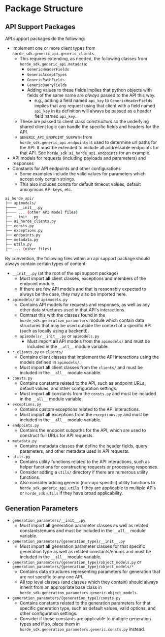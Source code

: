 # Package Structure

## API Support Packages

API support packages do the following:

- Implement one or more client types from `horde_sdk.generic_api.generic_clients`.
  - This requires extending, as needed, the following classes from `horde_sdk.generic_api.metadata`:
    - `GenericHeaderFields`
    - `GenericAcceptTypes`
    - `GenericPathFields`
    - `GenericQueryFields`
    - Adding values to these fields implies that python objects with fields of the same name are *always* passed to the API this way.
      - e.g., adding a field named `api_key` to `GenericHeaderFields` implies that any request using that client with a field named `api_key` in its definition will always be passed as a header field named `api_key`.
  - These are passed to client class constructors so the underlying shared client logic can handle the specific fields and headers for the API.
  - `GENERIC_API_ENDPOINT_SUBPATH` from `horde_sdk.generic_api.endpoints` is used to determine url paths for the API. It must be extended to include all addressable endpoints for that API. See `horde_sdk.ai_horde_api.endpoints` for an example.
- API models for requests (including payloads and parameters) and responses
- Constants for API endpoints and other configurations
  - Some examples include the valid values for parameters which accept only certain strings.
  - This also includes consts for default timeout values, default anonymous API keys, etc.

```bash
ai_horde_api/
├── apimodels/
├──── __init__.py
├──── ... (other API model files)
├── __init__.py
├── ai_horde_clients.py
├── consts.py
├── exceptions.py
├── endpoints.py
├── metadata.py
├── utils.py
├── ... (other files)
```

By convention, the following files within an api support package should always contain certain types of content:

- `__init__.py` (at the root of the api support package)
  - Must import **all** client classes, exceptions and members of the endpoint module.
  - If there are few API models and that is reasonably expected to always be the case, they may also be imported here.
- `apimodels/` or `apimodels.py`
  - Contains API models for requests and responses, as well as any other data structures used in that API's interactions.
  - Contrast this with the classes found in the `horde_sdk.generation_parameters` module which contain data structures that may be used outside the context of a specific API (such as locally using a backend).
  - `apimodels/__init__.py` or `apimodels.py`
    - Must import **all** API models from the `apimodels/` and must be included in the `__all__` module variable.
- `*_clients.py` or `clients/`
  - Contains client classes that implement the API interactions using the models defined in `apimodels/`.
  - Must import **all** client classes from the `clients/` and must be included in the `__all__` module variable.
- `consts.py`
  - Contains constants related to the API, such as endpoint URLs, default values, and other configuration settings.
  - Must import **all** constants from the `consts.py` and must be included in the `__all__` module variable.
- `exceptions.py`
  - Contains custom exceptions related to the API interactions.
  - Must import **all** exceptions from the `exceptions.py` and must be included in the `__all__` module variable.
- `endpoints.py`
  - Contains the endpoint subpaths for the API, which are used to construct full URLs for API requests.
- `metadata.py`
  - Contains metadata classes that define the header fields, query parameters, and other metadata used in API requests.
- `utils.py`
  - Contains utility functions related to the API interactions, such as helper functions for constructing requests or processing responses.
  - Consider adding a `utils/` directory if there are numerous utility functions.
  - Also consider adding generic (non-api-specific) utility functions to `horde_sdk.generic_api.utils` if they are applicable to multiple APIs or `horde_sdk.utils` if they have broad applicability.

## Generation Parameters

- `generation_parameters/__init__.py`
  - Must import **all** generation parameter classes as well as related constants/enums and must be included in the `__all__` module variable.
- `generation_parameters/{generation_type}/__init__.py`
  - Must import **all** generation parameter classes for that specific generation type as well as related constants/enums and must be included in the `__all__` module variable.
- `generation_parameters/{generation_type}/object_models.py` or `generation_parameters/{generation_type}/object_models/*`
  - Contains data structures representing parameters for generation that are not specific to any one API.
  - All top level classes (and classes which they contain) should always inherit from an appropriate base class in `horde_sdk.generation_parameters.generic.object_models`.
- `generation_parameters/{generation_type}/consts.py`
  - Contains constants related to the generation parameters for that specific generation type, such as default values, valid options, and other configuration settings.
  - Consider if these constants are applicable to multiple generation types and if so, place them in `horde_sdk.generation_parameters.generic.consts.py` instead.
